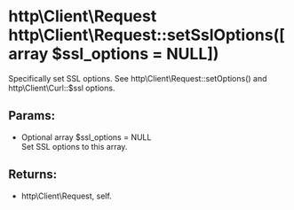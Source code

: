 # http\Client\Request http\Client\Request::setSslOptions([array $ssl_options = NULL])

Specifically set SSL options.
See http\Client\Request::setOptions() and http\Client\Curl::$ssl options.

## Params:

* Optional array $ssl_options = NULL  
  Set SSL options to this array.

## Returns:

* http\Client\Request, self.
